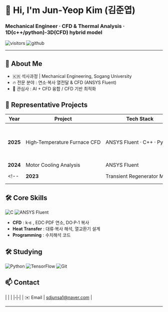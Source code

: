 <!-- README.md 예시 -->

# 👋 Hi, I'm **Jun‑Yeop Kim (김준엽)**
### Mechanical Engineer · CFD & Thermal Analysis · 1D(c++/python)-3D(CFD) hybrid model

![visitors](https://komarev.com/ghpvc/?username=junyeop-kim&label=Profile+views&color=0e75b6&style=flat)
![github](https://img.shields.io/github/followers/junyeop-kim?label=Follow&style=social)

---

## 🌟 About Me
- 🇰🇷 석사과정 | Mechanical Engineering, Sogang University  
- 🔥 전문 분야 : 연소·복사 열전달 & CFD (ANSYS Fluent)
- 🤖 관심사 : AI + CFD 융합 / CFD 기반 최적화 

## 🚀 Representative Projects
| Year | Project | Tech Stack | Key Impact |
| ---- | ------- | ---------- | ---------- |
| **2025** | High‑Temperature Furnace CFD | ANSYS Fluent · C++ · Python | EDC 모델·재생버너 적용 → NO<sub>x</sub> 18 % 감소 |
| **2024** | Motor Cooling Analysis | ANSYS Fluent |                               |
<!--| **2023** | Transient Regenerator Model | NumPy · SciPy | 실제 공장 데이터 ±3 % 이내 검증 |-->

## 🛠️ Core Skills
![C](https://img.shields.io/badge/C-00599C?logo=c&logoColor=white)
![ANSYS Fluent](https://img.shields.io/badge/ANSYS%20Fluent-FEA922?logo=ansys&logoColor=black)

- **CFD** : k‑ε , EDC·PDF 연소, DO·P‑1 복사  
- **Heat Transfer** : 대류·복사 해석, 열교환기 설계  
- **Programming** : 수치해석 코드
  
## 🛠️ Studying
![Python](https://img.shields.io/badge/Python-3776AB?logo=python&logoColor=white)
![TensorFlow](https://img.shields.io/badge/TensorFlow-FF6F00?logo=tensorflow&logoColor=white)
![Git](https://img.shields.io/badge/Git-F05032?logo=git&logoColor=white)



<!-- ## 🏆 Certifications & Awards-->
<!-- - 2024 KSME Best Paper Award (Heat & Fluid Engineering)-->
<!-- - 2023 ANSYS Academic Student Super User-->

## 📫 Contact
| | |
|‑|‑|
| ✉️ Email | sdjunsa1@naver.com |

---
